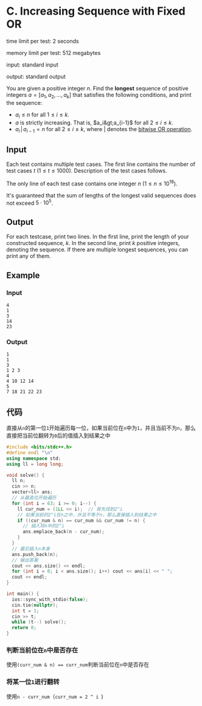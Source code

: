 # C. Increasing Sequence with Fixed OR

time limit per test: 2 seconds

memory limit per test: 512 megabytes

input: standard input

output: standard output

You are given a positive integer $n$. Find the **longest** sequence of positive integers $a=[a_1,a_2,\ldots,a_k]$ that satisfies the following conditions, and print the sequence:

-   $a_i\le n$ for all $1\le i\le k$.
-   $a$ is strictly increasing. That is, $a_i&gt;a_{i-1}$ for all $2\le i\le k$.
-   $a_i\,|\,a_{i-1}=n$ for all $2\le i\le k$, where $|$ denotes the [bitwise OR operation](https://en.wikipedia.org/wiki/Bitwise_operation#OR).

## **Input**

Each test contains multiple test cases. The first line contains the number of test cases $t$ ($1 \le t \le 1000$). Description of the test cases follows.

The only line of each test case contains one integer $n$ ($1\le n\le 10^{18}$).

It's guaranteed that the sum of lengths of the longest valid sequences does not exceed $5\cdot 10^5$.

## **Output**

For each testcase, print two lines. In the first line, print the length of your constructed sequence, $k$. In the second line, print $k$ positive integers, denoting the sequence. If there are multiple longest sequences, you can print any of them.

## Example

### Input

```
4
1
3
14
23
```

### Output

```
1
1
3
1 2 3
4
4 10 12 14
5
7 18 21 22 23
```

## 代码

直接从`n`的第一位`1`开始遍历每一位，如果当前位在`n`中为`1`，并且当前不为`n`，那么直接把当前位翻转为`0`后的值插入到结果之中

```cpp
#include <bits/stdc++.h>
#define endl "\n"
using namespace std;
using ll = long long;

void solve() {
  ll n;
  cin >> n;
  vector<ll> ans;
  // 从最高位开始遍历
  for (int i = 63; i >= 0; i--) {
    ll cur_num = (1LL << i);  // 首先找到2^i
    // 如果当前的2^i在n之中，并且不等于n，那么直接插入到结果之中
    if ((cur_num & n) == cur_num && cur_num != n) {
      // 插入将n中的2^i
      ans.emplace_back(n - cur_num);
    }
  }
  // 最后插入n本身
  ans.push_back(n);
  // 输出答案
  cout << ans.size() << endl;
  for (int i = 0; i < ans.size(); i++) cout << ans[i] << " ";
  cout << endl;
}

int main() {
  ios::sync_with_stdio(false);
  cin.tie(nullptr);
  int t = 1;
  cin >> t;
  while (t--) solve();
  return 0;
}
```

### 判断当前位在`n`中是否存在

使用`(curr_num & n) == curr_num`判断当前位在`n`中是否存在

### 将某一位`1`进行翻转

使用`n - curr_num`（`curr_num = 2 ^ i `)